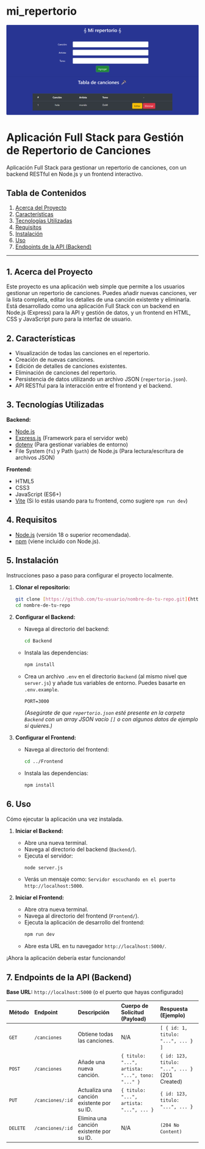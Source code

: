 ﻿# mi_repertorio
 ![foto](https://github.com/jorgeriquelmez/imagenes/blob/main/captura_desafio_mirepertorio.png)

# Aplicación Full Stack para Gestión de Repertorio de Canciones

Aplicación Full Stack para gestionar un repertorio de canciones, con un backend RESTful en Node.js y un frontend interactivo.

## Tabla de Contenidos

1.  [Acerca del Proyecto](#acerca-del-proyecto)
2.  [Características](#características)
3.  [Tecnologías Utilizadas](#tecnologías-utilizadas)
4.  [Requisitos](#requisitos)
5.  [Instalación](#instalación)
6.  [Uso](#uso)
7.  [Endpoints de la API (Backend)](#endpoints-de-la-api-backend)

---

## 1. Acerca del Proyecto

Este proyecto es una aplicación web simple que permite a los usuarios gestionar un repertorio de canciones. Puedes añadir nuevas canciones, ver la lista completa, editar los detalles de una canción existente y eliminarla. Está desarrollado como una aplicación Full Stack con un backend en Node.js (Express) para la API y gestión de datos, y un frontend en HTML, CSS y JavaScript puro para la interfaz de usuario.

## 2. Características

* Visualización de todas las canciones en el repertorio.
* Creación de nuevas canciones.
* Edición de detalles de canciones existentes.
* Eliminación de canciones del repertorio.
* Persistencia de datos utilizando un archivo JSON (`repertorio.json`).
* API RESTful para la interacción entre el frontend y el backend.

## 3. Tecnologías Utilizadas

**Backend:**
* [Node.js](https://nodejs.org/es/)
* [Express.js](https://expressjs.com/) (Framework para el servidor web)
* [dotenv](https://www.npmjs.com/package/dotenv) (Para gestionar variables de entorno)
* File System (`fs`) y Path (`path`) de Node.js (Para lectura/escritura de archivos JSON)

**Frontend:**
* HTML5
* CSS3
* JavaScript (ES6+)
* [Vite](https://vitejs.dev/) (Si lo estás usando para tu frontend, como sugiere `npm run dev`)

## 4. Requisitos

* [Node.js](https://nodejs.org/es/download/) (versión 18 o superior recomendada).
* [npm](https://docs.npmjs.com/cli/v8/commands/npm) (viene incluido con Node.js).

## 5. Instalación

Instrucciones paso a paso para configurar el proyecto localmente.

1.  **Clonar el repositorio:**
    ```bash
    git clone [https://github.com/tu-usuario/nombre-de-tu-repo.git](https://github.com/tu-usuario/nombre-de-tu-repo.git)
    cd nombre-de-tu-repo
    ```

2.  **Configurar el Backend:**
    * Navega al directorio del backend:
        ```bash
        cd Backend
        ```
    * Instala las dependencias:
        ```bash
        npm install
        ```
    * Crea un archivo `.env` en el directorio `Backend` (al mismo nivel que `server.js`) y añade tus variables de entorno. Puedes basarte en `.env.example`.
        ```
        PORT=3000
        ```
        *(Asegúrate de que `repertorio.json` esté presente en la carpeta `Backend` con un array JSON vacío `[]` o con algunos datos de ejemplo si quieres.)*

3.  **Configurar el Frontend:**
    * Navega al directorio del frontend:
        ```bash
        cd ../Frontend 
        ```
    * Instala las dependencias:
        ```bash
        npm install
        ```

## 6. Uso

Cómo ejecutar la aplicación una vez instalada.

1.  **Iniciar el Backend:**
    * Abre una nueva terminal.
    * Navega al directorio del backend (`Backend/`).
    * Ejecuta el servidor:
        ```bash
        node server.js
        ```
    * Verás un mensaje como: `Servidor escuchando en el puerto http://localhost:5000`.

2.  **Iniciar el Frontend:**
    * Abre otra nueva terminal.
    * Navega al directorio del frontend (`Frontend/`).
    * Ejecuta la aplicación de desarrollo del frontend:
        ```bash
        npm run dev
        ```
    * Abre esta URL en tu navegador `http://localhost:5000/`.

¡Ahora la aplicación debería estar funcionando!

## 7. Endpoints de la API (Backend)

**Base URL:** `http://localhost:5000` (o el puerto que hayas configurado)

| Método | Endpoint          | Descripción                                 | Cuerpo de Solicitud (Payload) | Respuesta (Ejemplo)                   |
| :----- | :---------------- | :------------------------------------------ | :------------------------------ | :------------------------------------ |
| `GET`  | `/canciones`      | Obtiene todas las canciones.                | N/A                             | `[ { id: 1, titulo: "...", ... } ]`  |
| `POST` | `/canciones`      | Añade una nueva canción.                    | `{ titulo: "...", artista: "...", tono: "..." }` | `{ id: 123, titulo: "...", ... }` (201 Created) |
| `PUT`  | `/canciones/:id`  | Actualiza una canción existente por su ID.  | `{ titulo: "...", artista: "...", ... }` | `{ id: 123, titulo: "...", ... }`     |
| `DELETE`| `/canciones/:id` | Elimina una canción existente por su ID.    | N/A                             | `(204 No Content)`                    |

